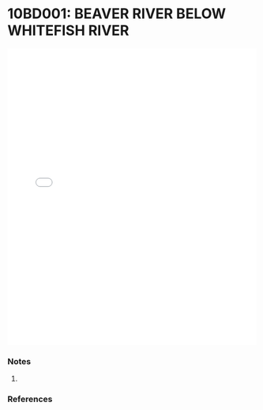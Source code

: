 # 10BD001: BEAVER RIVER BELOW WHITEFISH RIVER

<iframe src="/_static/stations/10BD001_fdc.html" width="100%" height="600" frameborder="0"></iframe>

### Notes
1. 

### References

